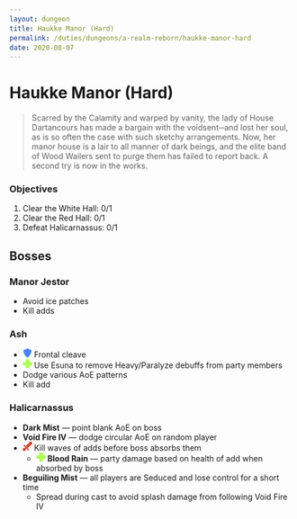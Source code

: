 ```yaml
---
layout: dungeon
title: Haukke Manor (Hard)
permalink: /duties/dungeons/a-realm-reborn/haukke-manor-hard
date: 2020-08-07
---
```


# Haukke Manor (Hard)

> Scarred by the Calamity and warped by vanity, the lady of House Dartancours has made a bargain with the voidsent─and lost her soul, as is so often the case with such sketchy arrangements. Now, her manor house is a lair to all manner of dark beings, and the elite band of Wood Wailers sent to purge them has failed to report back. A second try is now in the works.

### Objectives

1. Clear the White Hall: 0/1
2. Clear the Red Hall: 0/1
3. Defeat Halicarnassus: 0/1

## Bosses

### Manor Jestor

- Avoid ice patches
- Kill adds

### Ash

- ![](/assets/icons/role-tank.png) Frontal cleave
- ![](/assets/icons/role-healer.png) Use Esuna to remove Heavy/Paralyze debuffs from party members
- Dodge various AoE patterns
- Kill add

### Halicarnassus

- **Dark Mist** — point blank AoE on boss
- **Void Fire IV** — dodge circular AoE on random player
- ![](/assets/icons/role-dps.png) Kill waves of adds before boss absorbs them
  - ![](/assets/icons/role-healer.png) **Blood Rain** — party damage based on health of add when absorbed by boss
- **Beguiling Mist** — all players are Seduced and lose control for a short time
  - Spread during cast to avoid splash damage from following Void Fire IV

